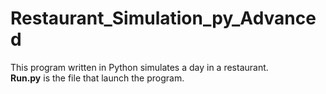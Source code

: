 # Restaurant_Simulation_py_Advanced
This program written in Python simulates a day in a restaurant.<br/>
**Run.py** is the file that launch the program.<br/>
